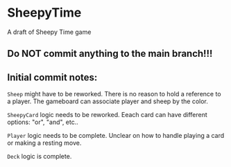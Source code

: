 # SheepyTime
A draft of Sheepy Time game

## Do NOT commit anything to the main branch!!!

## Initial commit notes:

`Sheep` might have to be reworked. There is no reason to hold a reference to a player. The gameboard can associate player and sheep by the color.

`SheepyCard` logic needs to be reworked. Eeach card can have different options: "or", "and", etc..

`Player` logic needs to be complete. Unclear on how to handle playing a card or making a resting move. 

`Deck` logic is complete.
